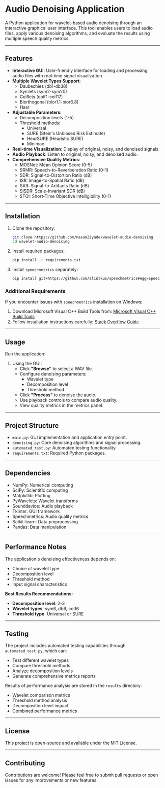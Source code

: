 
# Audio Denoising Application

A Python application for wavelet-based audio denoising through an interactive graphical user interface. This tool enables users to load audio files, apply various denoising algorithms, and evaluate the results using multiple speech quality metrics.

---

## Features

- **Interactive GUI**: User-friendly interface for loading and processing audio files with real-time signal visualization.
- **Multiple Wavelet Types Support**:
  - Daubechies (db1-db38)
  - Symlets (sym2-sym20)
  - Coiflets (coif1-coif17)
  - Biorthogonal (bior1.1-bior6.8)
  - Haar
- **Adjustable Parameters**:
  - Decomposition levels (1-5)
  - Threshold methods:
    - Universal
    - SURE (Stein's Unbiased Risk Estimate)
    - HeurSURE (Heuristic SURE)
    - Minimax
- **Real-time Visualization**: Display of original, noisy, and denoised signals.
- **Audio Playback**: Listen to original, noisy, and denoised audio.
- **Comprehensive Quality Metrics**:
  - MOSNet: Mean Opinion Score (0-5)
  - SRMR: Speech-to-Reverberation Ratio (0-1)
  - SDR: Signal-to-Distortion Ratio (dB)
  - ISR: Image-to-Spatial Ratio (dB)
  - SAR: Signal-to-Artifacts Ratio (dB)
  - SISDR: Scale-Invariant SDR (dB)
  - STOI: Short-Time Objective Intelligibility (0-1)

---

## Installation

1. Clone the repository:
   ```bash
   git clone https://github.com/HasanZiyade/wavelet-audio-denoising
   cd wavelet-audio-denoising
   ```

2. Install required packages:
   ```bash
   pip install -r requirements.txt
   ```

3. Install `speechmetrics` separately:
   ```bash
   pip install git+https://github.com/aliutkus/speechmetrics#egg=speechmetrics
   ```

### Additional Requirements

If you encounter issues with `speechmetrics` installation on Windows:

1. Download Microsoft Visual C++ Build Tools from:
   [Microsoft Visual C++ Build Tools](https://aka.ms/vs/17/release/vs_BuildTools.exe)
2. Follow installation instructions carefully:
   [Stack Overflow Guide](https://stackoverflow.com/questions/40504552/how-to-install-visual-c-build-tools)

---

## Usage

Run the application:

1. Using the GUI:
   - Click **"Browse"** to select a WAV file.
   - Configure denoising parameters:
     - Wavelet type
     - Decomposition level
     - Threshold method
   - Click **"Process"** to denoise the audio.
   - Use playback controls to compare audio quality.
   - View quality metrics in the metrics panel.

---

## Project Structure

- `main.py`: GUI implementation and application entry point.
- `denoising.py`: Core denoising algorithms and signal processing.
- `automated_test.py`: Automated testing functionality.
- `requirements.txt`: Required Python packages.

---

## Dependencies

- NumPy: Numerical computing
- SciPy: Scientific computing
- Matplotlib: Plotting
- PyWavelets: Wavelet transforms
- Sounddevice: Audio playback
- Tkinter: GUI framework
- Speechmetrics: Audio quality metrics
- Scikit-learn: Data preprocessing
- Pandas: Data manipulation

---

## Performance Notes

The application's denoising effectiveness depends on:

- Choice of wavelet type
- Decomposition level
- Threshold method
- Input signal characteristics

**Best Results Recommendations:**

- **Decomposition level**: 2-3
- **Wavelet types**: sym6, db6, coif6
- **Threshold type**: Universal or SURE

---

## Testing

The project includes automated testing capabilities through `automated_test.py`, which can:

- Test different wavelet types
- Compare threshold methods
- Analyze decomposition levels
- Generate comprehensive metrics reports

Results of performance analysis are stored in the `results` directory:

- Wavelet comparison metrics
- Threshold method analysis
- Decomposition level impact
- Combined performance metrics

---

## License

This project is open-source and available under the MIT License.

---

## Contributing

Contributions are welcome! Please feel free to submit pull requests or open issues for any improvements or new features.
